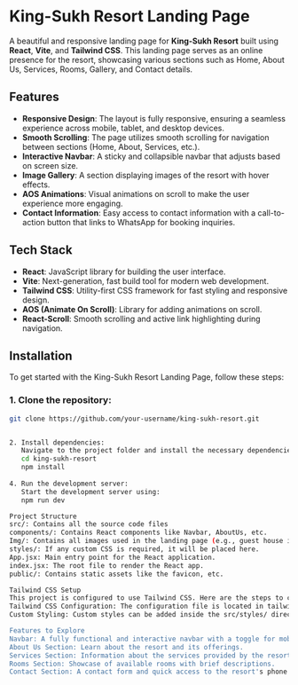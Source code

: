 # King-Sukh Resort Landing Page

A beautiful and responsive landing page for **King-Sukh Resort** built using **React**, **Vite**, and **Tailwind CSS**. This landing page serves as an online presence for the resort, showcasing various sections such as Home, About Us, Services, Rooms, Gallery, and Contact details.

## Features

- **Responsive Design**: The layout is fully responsive, ensuring a seamless experience across mobile, tablet, and desktop devices.
- **Smooth Scrolling**: The page utilizes smooth scrolling for navigation between sections (Home, About, Services, etc.).
- **Interactive Navbar**: A sticky and collapsible navbar that adjusts based on screen size.
- **Image Gallery**: A section displaying images of the resort with hover effects.
- **AOS Animations**: Visual animations on scroll to make the user experience more engaging.
- **Contact Information**: Easy access to contact information with a call-to-action button that links to WhatsApp for booking inquiries.

## Tech Stack

- **React**: JavaScript library for building the user interface.
- **Vite**: Next-generation, fast build tool for modern web development.
- **Tailwind CSS**: Utility-first CSS framework for fast styling and responsive design.
- **AOS (Animate On Scroll)**: Library for adding animations on scroll.
- **React-Scroll**: Smooth scrolling and active link highlighting during navigation.

## Installation

To get started with the King-Sukh Resort Landing Page, follow these steps:

### 1. Clone the repository:

```bash
git clone https://github.com/your-username/king-sukh-resort.git


2. Install dependencies:
   Navigate to the project folder and install the necessary dependencies using npm:
   cd king-sukh-resort
   npm install
   
4. Run the development server:
   Start the development server using:
   npm run dev

Project Structure
src/: Contains all the source code files
components/: Contains React components like Navbar, AboutUs, etc.
Img/: Contains all images used in the landing page (e.g., guest house image).
styles/: If any custom CSS is required, it will be placed here.
App.jsx: Main entry point for the React application.
index.jsx: The root file to render the React app.
public/: Contains static assets like the favicon, etc.

Tailwind CSS Setup
This project is configured to use Tailwind CSS. Here are the steps to customize the configuration if needed:
Tailwind CSS Configuration: The configuration file is located in tailwind.config.js. You can modify the content, themes, or extend the design as per the requirements.
Custom Styling: Custom styles can be added inside the src/styles/ directory, where you can use Tailwind's utility classes or extend them based on project needs.

Features to Explore
Navbar: A fully functional and interactive navbar with a toggle for mobile views.
About Us Section: Learn about the resort and its offerings.
Services Section: Information about the services provided by the resort.
Rooms Section: Showcase of available rooms with brief descriptions.
Contact Section: A contact form and quick access to the resort's phone number and WhatsApp for direct inquiries.
